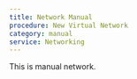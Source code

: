 ```yaml
---
title: Network Manual
procedure: New Virtual Network
category: manual
service: Networking
---
```

This is manual network.